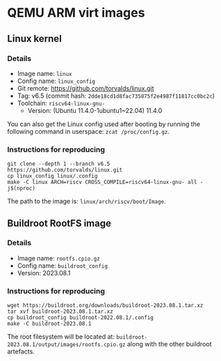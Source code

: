 # QEMU ARM virt images

## Linux kernel

### Details
* Image name: `linux`
* Config name: `linux_config`
* Git remote: https://github.com/torvalds/linux.git
* Tag: v6.5 (commit hash: `2dde18cd1d8fac735875f2e4987f11817cc0bc2c`)
* Toolchain: `riscv64-linux-gnu-`
    * Version: (Ubuntu 11.4.0-1ubuntu1~22.04) 11.4.0

You can also get the Linux config used after booting by running the following
command in userspace: `zcat /proc/config.gz`.

### Instructions for reproducing
```
git clone --depth 1 --branch v6.5 https://github.com/torvalds/linux.git
cp linux_config linux/.config
make -C linux ARCH=riscv CROSS_COMPILE=riscv64-linux-gnu- all -j$(nproc)
```

The path to the image is: `linux/arch/riscv/boot/Image`.

## Buildroot RootFS image

### Details
* Image name: `rootfs.cpio.gz`
* Config name: `buildroot_config`
* Version: 2023.08.1

### Instructions for reproducing

```
wget https://buildroot.org/downloads/buildroot-2023.08.1.tar.xz
tar xvf buildroot-2023.08.1.tar.xz
cp buildroot_config buildroot-2022.08.1/.config
make -C buildroot-2023.08.1
```

The root filesystem will be located at: `buildroot-2023.08.1/output/images/rootfs.cpio.gz` along
with the other buildroot artefacts.
